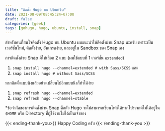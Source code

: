 ```yaml
---
title: "ติดตั้ง Hugo บน Ubuntu"
date: 2021-08-09T08:45:24+07:00
draft: false
categories: [geek]
tags: [gohugo, hugo, ubuntu, install, snap]
---
```


สำหรับคนที่สนใจติดตั้ง Hugo บน Ubuntu ผมแนะนำให้ติดตั้งผ่าน Snap นะครับ เพราะเป็นเวอร์ชั่นใหม่, ติดตั้งง่าย, อัพเกรดง่าย, และอยู่ใน Sandbox ของ Snap เอง <!--more-->

การติดตั้งด้วย Snap มีให้เลือก 2 แบบ (ผมใช้แบบที่ 1 เวอร์ชั่น `extended`)

1. `snap install hugo --channel=extended # with Sass/SCSS` และ
2. `snap install hugo # without Sass/SCSS`

หากติดตั้งแบบนึงแล้วอย่างเปลี่ยนไปอีกแบบนึงก็ทำได้ง่าย

1. `snap refresh hugo --channel=extended`
2. `snap refresh hugo --channel=stable`

*ข้อจำกัดของการติดตั้งผ่าน Snap คือตัว Hugo จะไม่สามารถเขียนไฟล์ได้หากโปรเจกต์ไม่ได้อยู่ใน `$HOME` หรือ Directory ที่ผู้ใช้งานไม่ได้เป็นเจ้าของ

{{< ending-thank-you>}}
Happy Coding ครับ
{{< /ending-thank-you >}}
